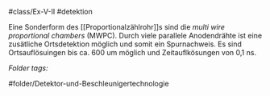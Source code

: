 #class/Ex-V-II #detektion 

Eine Sonderform des [[Proportionalzählrohr]]s sind die *multi wire proportional chambers* (MWPC). Durch viele parallele Anodendrähte ist eine zusätliche Ortsdetektion möglich und somit ein Spurnachweis. Es sind Ortsauflösuingen bis ca. 600 um möglich und Zeitauflkösungen von 0,1 ns.


 *Folder tags:*

#folder/Detektor-und-Beschleunigertechnologie